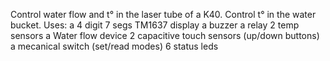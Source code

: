 Control water flow and t° in the laser tube of a K40. Control t° in the water bucket.
Uses:
a 4 digit 7 segs TM1637 display
a buzzer
a relay
2 temp sensors
a Water flow device
2 capacitive touch sensors (up/down buttons)
a mecanical switch (set/read modes)
6 status leds 
